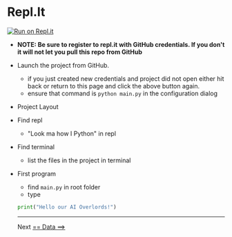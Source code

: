 # Repl.It
[![Run on Repl.it](https://repl.it/badge/github/ilyaGotfryd/crud-maven)](https://repl.it/github/ilyaGotfryd/crud-maven)
- **NOTE: Be sure to register to repl.it with GitHub credentials. If you don't it will not let you pull this repo from GitHub**
- Launch the project from GitHub.
  - if you just created new credentials and project did not open either hit back or return to this page and click the above button again.
  - ensure that command is `python main.py` in the configuration dialog
- Project Layout
- Find repl
  - "Look ma how I Python" in repl
- Find terminal
  - list the files in the project in terminal
- First program
  - find `main.py` in root folder
  - type 
  ```python
  print("Hello our AI Overlords!")
  ```
  
  ---
  
  Next [== Data ==>](../data/data.md)
